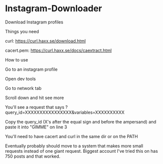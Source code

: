 # Instagram-Downloader

Download Instagram profiles


Things you need

curl: https://curl.haxx.se/download.html

cacert.pem: https://curl.haxx.se/docs/caextract.html


How to use

Go to an instagram profile

Open dev tools

Go to network tab

Scroll down and hit see more

You'll see a request that says ?query_id=XXXXXXXXXXXXXXXX&variables=XXXXXXXXXX

Copy the query_id (X's after the equal sign and before the ampersand) and paste it into "GIMME" on line 3

You'll need to have cacert and curl in the same dir or on the PATH


Eventually probably should move to a system that makes more small requests instead of one giant request. Biggest account I've tried this on has 750 posts and that worked.
